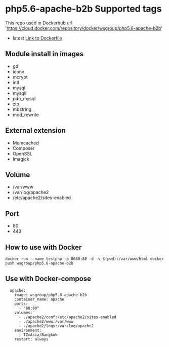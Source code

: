 # php5.6-apache-b2b Supported tags
This repo used in Dockerhub url 'https://cloud.docker.com/repository/docker/wsgroup/php5.6-apache-b2b'
* latest [Link to Dockerfile](https://github.com/KhanhKid/php5.6-apache-b2b/tree/master)

## Module install in images
* gd
* iconv
* mcrypt
* intl
* mysql
* mysqli
* pdo_mysql
* zip
* mbstring
* mod_rewrite

## External extension
* Memcached
* Composer
* OpenSSL
* Imagick

## Volume
* /var/www
* /var/log/apache2
* /etc/apache2/sites-enabled

## Port
* 80
* 443

## How to use with Docker
```
docker run --name testphp -p 8080:80 -d -v $(pwd):/var/www/html docker push wsgroup/php5.6-apache-b2b
```
## Use with Docker-compose 
```
  apache:
    image: wsgroup/php5.6-apache-b2b
    container_name: apache
    ports:
      - "80:80"
    volumes:
      - ./apache2/conf:/etc/apache2/sites-enabled
      - ./apache2/www:/var/www
      - ./apache2/logs:/var/log/apache2
    environment:
      - TZ=Asia/Bangkok
    restart: always
```
